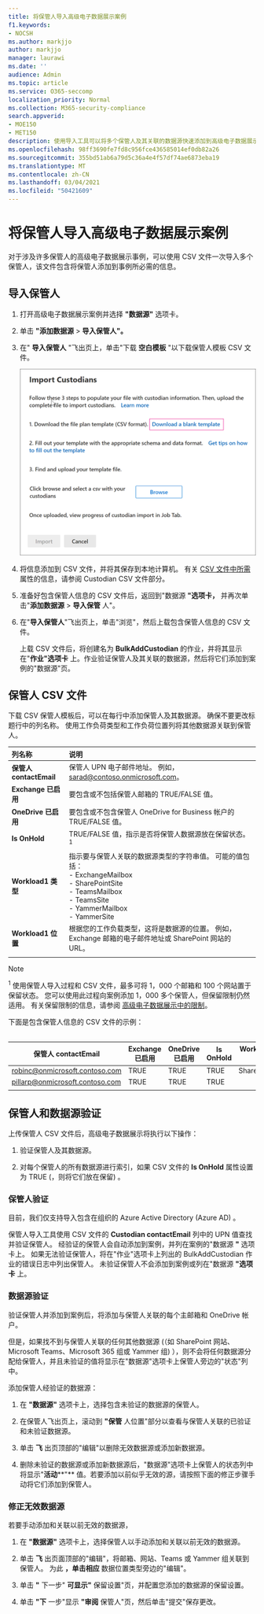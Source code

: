 ```yaml
---
title: 将保管人导入高级电子数据展示案例
f1.keywords:
- NOCSH
ms.author: markjjo
author: markjjo
manager: laurawi
ms.date: ''
audience: Admin
ms.topic: article
ms.service: O365-seccomp
localization_priority: Normal
ms.collection: M365-security-compliance
search.appverid:
- MOE150
- MET150
description: 使用导入工具可以将多个保管人及其关联的数据源快速添加到高级电子数据展示中的情况。
ms.openlocfilehash: 98ff3690fe7fd8c956fce436585014ef0db82a26
ms.sourcegitcommit: 355bd51ab6a79d5c36a4e4f57df74ae6873eba19
ms.translationtype: MT
ms.contentlocale: zh-CN
ms.lasthandoff: 03/04/2021
ms.locfileid: "50421609"
---
```

# <a name="import-custodians-to-an-advanced-ediscovery-case"></a>将保管人导入高级电子数据展示案例

对于涉及许多保管人的高级电子数据展示事例，可以使用 CSV 文件一次导入多个保管人，该文件包含将保管人添加到事例所必需的信息。

## <a name="import-custodians"></a>导入保管人

1. 打开高级电子数据展示案例并选择 **"数据源"** 选项卡。

2. 单击 **"添加数据源**  >  **导入保管人"。**

3. 在" **导入保管人** "飞出页上，单击"下载 **空白模板** "以下载保管人模板 CSV 文件。

   ![从导入保管人飞出页面下载 CSV 模板](../media/ImportCustodians1.png)

4. 将信息添加到 CSV 文件，并将其保存到本地计算机。 有关 [CSV 文件中所需](#custodian-csv-file) 属性的信息，请参阅 Custodian CSV 文件部分。

5. 准备好包含保管人信息的 CSV 文件后，返回到"数据源 **"选项卡，** 并再次单击"**添加数据源**  >  **导入保管** 人"。

6. 在"**导入保管人**"飞出页上，单击"浏览"，然后上载包含保管人信息的 CSV 文件。

   上载 CSV 文件后，将创建名为 **BulkAddCustodian** 的作业，并将其显示在"**作业"选项卡** 上。作业验证保管人及其关联的数据源，然后将它们添加到案例的"数据源"页。 

## <a name="custodian-csv-file"></a>保管人 CSV 文件

下载 CSV 保管人模板后，可以在每行中添加保管人及其数据源。 确保不要更改标题行中的列名称。 使用工作负荷类型和工作负荷位置列将其他数据源关联到保管人。

| 列名称|说明|
|:------- |:------------------------------------------------------------|
|**保管人 contactEmail**     |保管人 UPN 电子邮件地址。 例如，sarad@contoso.onmicrosoft.com。           |
|**Exchange 已启用** | 要包含或不包括保管人邮箱的 TRUE/FALSE 值。      |
|**OneDrive 已启用** | 要包含或不包含保管人 OneDrive for Business 帐户的 TRUE/FALSE 值。 |
|**Is OnHold**        | TRUE/FALSE 值，指示是否将保管人数据源放在保留状态。 <sup>1</sup>     |
|**Workload1 类型**         |指示要与保管人关联的数据源类型的字符串值。 可能的值包括： <br/>- ExchangeMailbox<br/> - SharePointSite<br/>- TeamsMailbox<br/>- TeamsSite<br/> - YammerMailbox<br/>- YammerSite |
|**Workload1 位置**     | 根据您的工作负载类型，这将是数据源的位置。 例如，Exchange 邮箱的电子邮件地址或 SharePoint 网站的 URL。 |
|||

> [!NOTE]
> <sup>1</sup> 使用保管人导入过程和 CSV 文件，最多可将 1，000 个邮箱和 100 个网站置于保留状态。 您可以使用此过程向案例添加 1，000 多个保管人，但保留限制仍然适用。 有关保留限制的信息，请参阅 [高级电子数据展示中的限制](limits-ediscovery20.md#hold-limits)。

下面是包含保管人信息的 CSV 文件的示例：<br/><br/>

|保管人 contactEmail      | Exchange 已启用 | OneDrive 已启用 | Is OnHold | Workload1 类型 | Workload1 位置             |
| ----------------- | ---------------- | ---------------- | --------- | -------------- | ------------------------------ |
|robinc@onmicrosoft.contoso.com | TRUE             | TRUE             | TRUE      | SharePointSite | https://contoso.sharepoint.com |
|pillarp@onmicrosoft.contoso.com | TRUE             | TRUE             | TRUE      | |  |
||||||

## <a name="custodian-and-data-source-validation"></a>保管人和数据源验证

上传保管人 CSV 文件后，高级电子数据展示将执行以下操作：

1. 验证保管人及其数据源。

2. 对每个保管人的所有数据源进行索引，如果 CSV 文件的 **Is OnHold** 属性设置为 TRUE (，则将它们放在保留) 。

### <a name="custodian-validation"></a>保管人验证

目前，我们仅支持导入包含在组织的 Azure Active Directory (Azure AD) 。

保管人导入工具使用 CSV 文件的 **Custodian contactEmail** 列中的 UPN 值查找并验证保管人。 经验证的保管人会自动添加到案例，并列在案例的"数据源 **"** 选项卡上。 如果无法验证保管人，将在"作业"选项卡上列出的 BulkAddCustodian 作业的错误日志中列出保管人。  未验证保管人不会添加到案例或列在"数据源 **"选项卡** 上。

### <a name="data-source-validation"></a>数据源验证

验证保管人并添加到案例后，将添加与保管人关联的每个主邮箱和 OneDrive 帐户。

但是，如果找不到与保管人关联的任何其他数据源 (（如 SharePoint 网站、Microsoft Teams、Microsoft 365 组或 Yammer 组) ），则不会将任何数据源分配给保管人，并且未验证的值将显示在"数据源"选项卡上保管人旁边的"状态"列中。 

添加保管人经验证的数据源：

1. 在 **"数据源"** 选项卡上，选择包含未验证的数据源的保管人。

2. 在保管人飞出页上，滚动到 **"保管** 人位置"部分以查看与保管人关联的已验证和未验证数据源。

3. 单击 **飞** 出页顶部的"编辑"以删除无效数据源或添加新数据源。

4. 删除未验证的数据源或添加新数据源后，"数据源"选项卡上保管人的状态列中将显示"**活动****"** 值。若要添加以前似乎无效的源，请按照下面的修正步骤手动将它们添加到保管人。

### <a name="remediating-invalid-data-sources"></a>修正无效数据源

若要手动添加和关联以前无效的数据源，

1. 在 **"数据源"** 选项卡上，选择保管人以手动添加和关联以前无效的数据源。

2. 单击 **飞** 出页面顶部的"编辑"，将邮箱、网站、Teams 或 Yammer 组关联到保管人。 为此 **，单击相应** 数据位置类型旁边的"编辑"。

3. 单击 **"** 下一步" **可显示"** 保留设置"页，并配置您添加的数据源的保留设置。

4. 单击 **"下** 一步"显示 **"审阅** 保管人"页，然后单击"提交"保存更改。
